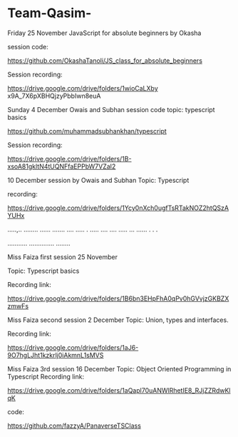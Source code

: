 # Team-Qasim- 

Friday 25 November JavaScript for absolute beginners by Okasha

session code:
 
https://github.com/OkashaTanoli/JS_class_for_absolute_beginners

Session recording:

https://drive.google.com/drive/folders/1wioCaLXby x9A_7X6pXBHQjzyPbbIwn8euA
 

Sunday 4 December Owais and Subhan session code
topic: typescript basics 


https://github.com/muhammadsubhankhan/typescript

Session recording:

https://drive.google.com/drive/folders/1B-xsoA81gkltN4tUQNFfaEPPbW7VZaI2 


 
 10 December session by Owais and Subhan
 Topic: Typescript 
 
 recording:
 
 https://drive.google.com/drive/folders/1Ycy0nXch0ugfTsRTakNOZ2htQSzAYUHx 
 
 


  .....,..      ........ ......      .......   ....    .....
  . .....  .... .... .....  ...    ......
  .
  .
  .
  
   ........... .............. ........
  
  
  
Miss Faiza first session 25 November 

Topic: Typescript basics 

Recording link:

https://drive.google.com/drive/folders/1B6bn3EHpFhA0qPv0hGVvjzGKBZXzmwFs 



Miss Faiza second session 2 December 
Topic: Union, types and  interfaces.

Recording link:

https://drive.google.com/drive/folders/1aJ6-9O7hgLJht1kzkrlj0iAkmnL1sMVS

Miss Faiza 3rd session 16 December 
Topic: Object Oriented Programming in Typescript 
Recording link:

https://drive.google.com/drive/folders/1aQapl70uANWlRhetIE8_RJjZZRdwKlqK

code:

https://github.com/fazzyA/PanaverseTSClass




